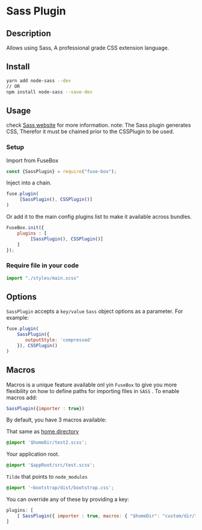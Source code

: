 # Sass Plugin

## Description
Allows using Sass, A professional grade CSS extension language.

## Install

```bash
yarn add node-sass --dev
// OR
npm install node-sass --save-dev
```

## Usage
check [Sass website](http://sass-lang.com/) for more information.
note: The Sass plugin generates CSS, Therefor it must be chained prior to the CSSPlugin to be used.

### Setup

Import from FuseBox

```js
const {SassPlugin} = require("fuse-box");
```

Inject into a chain.

```js
fuse.plugin(
     [SassPlugin(), CSSPlugin()]
)
```

Or add it to the main config plugins list to make it available across bundles.

```js
FuseBox.init({
    plugins : [
         [SassPlugin(), CSSPlugin()]
    ]
});
```

### Require file in your code
```js
import "./styles/main.scss"
```

## Options

`SassPlugin` accepts a `key/value` `Sass` object options as a parameter. For example:

```js
fuse.plugin(
    SassPlugin({
       outputStyle: 'compressed'
    }), CSSPlugin()
)
```

## Macros

Macros is a unique feature available onl yin `FuseBox` to give you more flexibility on how to define paths for importing files in `SASS` . To enable macros add:

```js
SassPlugin({importer : true})
```

By default, you have 3 macros available:

That same as [home directory](#home-directory)
```css
@import '$homeDir/test2.scss';
```

Your application root.

```css
@import '$appRoot/src/test.scss';
```

`Tilde` that points to `node_modules`

```css
@import '~bootstrap/dist/bootstrap.css';
```

You can override any of these by providing a key:

```js
plugins: [
    [ SassPlugin({ importer : true, macros: { "$homeDir": "custom/dir/" }}), CSSPlugin() ]
]
```